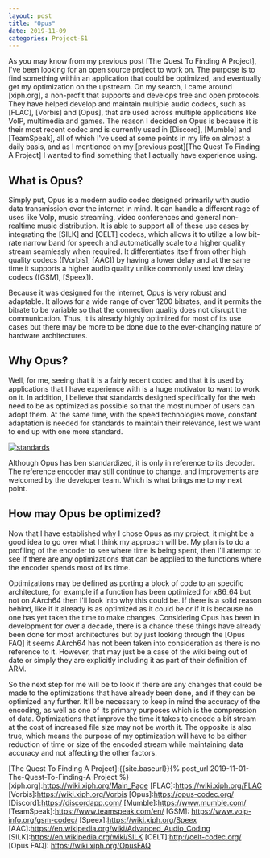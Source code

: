 ```yaml
---
layout: post
title: "Opus"
date: 2019-11-09
categories: Project-S1
---
```


As you may know from my previous post [The Quest To Finding A Project], I've been looking for an open source project to work on. The purpose is to find something within an application that could be optimized, and eventually get my optimization on the upstream. On my search, I came around [xiph.org], a non-profit that supports and develops free and open protocols. They have helped develop and maintain multiple audio codecs, such as [FLAC], [Vorbis] and [Opus], that are used across multiple applications like VoIP, multimedia and games. The reason I decided on Opus is because it is their most recent codec and is currently used in [Discord], [Mumble] and [TeamSpeak], all of which I've used at some points in my life on almost a daily basis, and as I mentioned on my [previous post][The Quest To Finding A Project] I wanted to find something that I actually have experience using.

## What is Opus?

Simply put, Opus is a modern audio codec designed primarily with audio data transmission over the internet in mind. It can handle a different rage of uses like VoIp, music streaming, video conferences and general non-realtime music distribution. It is able to support all of these use cases by integrating the [SILK] and [CELT] codecs, which allows it to utilize a low bit-rate narrow band for speech and automatically scale to a higher quality stream seamlessly when required. It differentiates itself from other high quality codecs ([Vorbis], [AAC]) by having a lower delay and at the same time it supports a higher audio quality unlike commonly used low delay codecs ([GSM], [Speex]). 

Because it was designed for the internet, Opus is very robust and adaptable. It allows for a wide range of over 1200 bitrates, and it permits the bitrate to be variable so that the connection quality does not disrupt the communication. Thus, it is already highly optimized for most of its use cases but there may be more to be done due to the ever-changing nature of hardware architectures.

## Why Opus?

Well, for me, seeing that it is a fairly recent codec and that it is used by applications that I have experience with is a huge motivator to want to work on it. In addition, I believe that standards designed specifically for the web need to be as optimized as possible so that the most number of users can adopt them. At the same time, with the speed technologies move, constant adaptation is needed for standards to maintain their relevance, lest we want to end up with one more standard.

[![standards](https://imgs.xkcd.com/comics/standards.png)](https://xkcd.com/927/)

Although Opus has ben standardized, it is only in reference to its decoder. The reference encoder may still continue to change, and improvements are welcomed by the developer team. Which is what brings me to my next point.

## How may Opus be optimized?

Now that I have established why I chose Opus as my project, it might be a good idea to go over what I think my approach will be. My plan is to do a profiling of the encoder to see where time is being spent, then I'll attempt to see if there are any optimizations that can be applied to the functions where the encoder spends most of its time. 

Optimizations may be defined as porting a block of code to an specific architecture, for example if a function has been optimized for x86_64 but not on AArch64 then I'll look into why this could be. If there is a solid reason behind, like if it already is as optimized as it could be or if it is because no one has yet taken the time to make changes. Considering Opus has been in development for over a decade, there is a chance these things have already been done for most architectures but by just looking through the [Opus FAQ] it seems AArch64 has not been taken into consideration as there is no reference to it. However, that may just be a case of the wiki being out of date or simply they are explicitly including it as part of their definition of ARM. 

So the next step for me will be to look if there are any changes that could be made to the optimizations that have already been done, and if they can be optimized any further. It'll be necessary to keep in mind the accuracy of the encoding, as well as one of its primary purposes which is the compression of data. Optimizations that improve the time it takes to encode a bit stream at the cost of increased file size may not be worth it. The opposite is also true, which means the purpose of my optimization will have to be either reduction of time or size of the encoded stream while maintaining data accuracy and not affecting the other factors.

[The Quest To Finding A Project]:{{site.baseurl}}{% post_url 2019-11-01-The-Quest-To-Finding-A-Project %} 
[xiph.org]:https://wiki.xiph.org/Main_Page
[FLAC]:https://wiki.xiph.org/FLAC
[Vorbis]:https://wiki.xiph.org/Vorbis
[Opus]:https://opus-codec.org/
[Discord]:https://discordapp.com/
[Mumble]:https://www.mumble.com/
[TeamSpeak]:https://www.teamspeak.com/en/
[GSM]: https://www.voip-info.org/gsm-codec/
[Speex]:https://wiki.xiph.org/Speex
[AAC]:https://en.wikipedia.org/wiki/Advanced_Audio_Coding
[SILK]:https://en.wikipedia.org/wiki/SILK
[CELT]:http://celt-codec.org/
[Opus FAQ]: https://wiki.xiph.org/OpusFAQ
